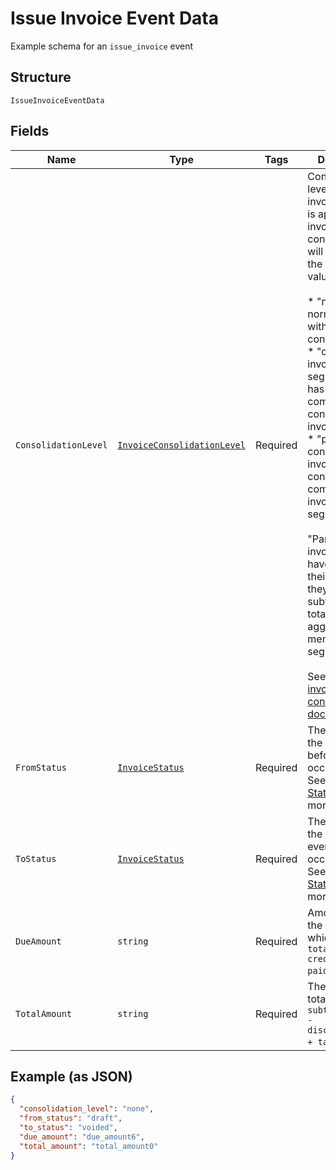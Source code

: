 
# Issue Invoice Event Data

Example schema for an `issue_invoice` event

## Structure

`IssueInvoiceEventData`

## Fields

| Name | Type | Tags | Description |
|  --- | --- | --- | --- |
| `ConsolidationLevel` | [`InvoiceConsolidationLevel`](../../doc/models/invoice-consolidation-level.md) | Required | Consolidation level of the invoice, which is applicable to invoice consolidation.  It will hold one of the following values:<br><br>* "none": A normal invoice with no consolidation.<br>* "child": An invoice segment which has been combined into a consolidated invoice.<br>* "parent": A consolidated invoice, whose contents are composed of invoice segments.<br><br>"Parent" invoices do not have lines of their own, but they have subtotals and totals which aggregate the member invoice segments.<br><br>See also the [invoice consolidation documentation](https://chargify.zendesk.com/hc/en-us/articles/4407746391835). |
| `FromStatus` | [`InvoiceStatus`](../../doc/models/invoice-status.md) | Required | The status of the invoice before event occurrence. See [Invoice Statuses](https://maxio-chargify.zendesk.com/hc/en-us/articles/5405078794253-Introduction-to-Invoices#invoice-statusess) for more. |
| `ToStatus` | [`InvoiceStatus`](../../doc/models/invoice-status.md) | Required | The status of the invoice after event occurrence. See [Invoice Statuses](https://maxio-chargify.zendesk.com/hc/en-us/articles/5405078794253-Introduction-to-Invoices#invoice-statusess) for more. |
| `DueAmount` | `string` | Required | Amount due on the invoice, which is `total_amount - credit_amount - paid_amount`. |
| `TotalAmount` | `string` | Required | The invoice total, which is `subtotal_amount - discount_amount + tax_amount`.' |

## Example (as JSON)

```json
{
  "consolidation_level": "none",
  "from_status": "draft",
  "to_status": "voided",
  "due_amount": "due_amount6",
  "total_amount": "total_amount0"
}
```

